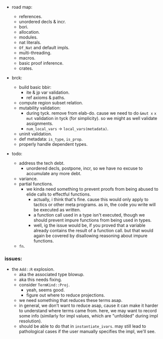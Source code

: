 
- road map:
    - references.
    - unordered decls & incr.
    - bori.
    - allocation.
    - modules.
    - nat literals.
    - `Of_Nat` and default impls.
    - multi-threading.
    - macros.
    - basic proof inference.
    - crates.


- brck:
    - build basic bbir:
        - ite & jp var validation.
        - ref axioms & paths.
    - compute region subset relation.
    - mutability validation:
        - during tyck. remove from elab-do.
          cause we need to do `&mut x` `x mut` validation in tyck (for simplicity).
          so we might as well validate assignments.
        - `num_local_vars` -> `local_vars(metadata)`.
    - uninit validation.
    - def metadata: `is_type`, `is_prop`.
    - properly handle dependent types.

- todo:
    - address the tech debt.
        - unordered decls, postpone, incr, so we have no excuse to accumulate any more debt.
    - variance.
    - partial functions.
        - we kinda need something to prevent proofs from
          being abused to elide calls to effectful functions.
            - actually, i think that's fine. cause this would only apply
              to tactics or other meta programs.
              as in, the code you write will be executed as written.
            - a function call used in a type isn't executed,
              though we should prevent impure functions from being used
              in types.
            - well, ig the issue would be, if you proved that a variable
              already contains the result of a function call.
              but that would again be covered by disallowing reasoning
              about impure functions.
    - `fn`.


### issues:

- the `Add::R` explosion.
    - aka the associated type blowup.
    - aka this needs fixing.
    - consider `TermKind::Proj`.
        - yeah, seems good.
        - figure out where to reduce projections.
    - we need something that reduces these terms asap.
    - in general, we don't want to reduce asap, cause it can make it harder
      to understand where terms came from.
      here, we may want to record some info (similarly for impl values,
      which are "unfolded" during impl resolution).
    - should be able to do that in `instantiate_ivars`. may still lead to
      pathological cases if the user manually specifies the impl, we'll see.


